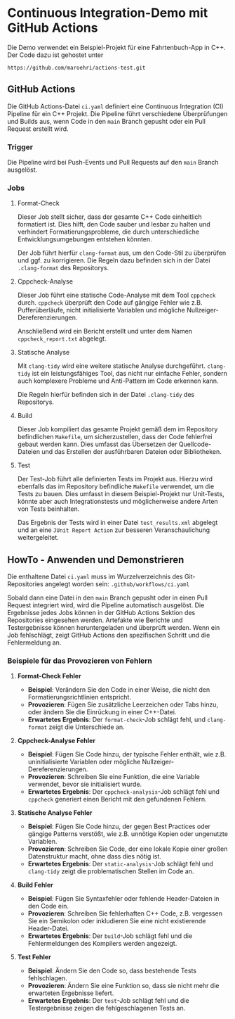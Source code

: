# Continuous Integration-Demo mit GitHub Actions

Die Demo verwendet ein Beispiel-Projekt für eine Fahrtenbuch-App in C++. Der
Code dazu ist gehostet unter

```text
https://github.com/maroehri/actions-test.git
```

## GitHub Actions

Die GitHub Actions-Datei `ci.yaml` definiert eine Continuous Integration (CI)
Pipeline für ein C++ Projekt. Die Pipeline führt verschiedene Überprüfungen und
Builds aus, wenn Code in den `main` Branch gepusht oder ein Pull Request
erstellt wird.

### Trigger

Die Pipeline wird bei Push-Events und Pull Requests auf den `main` Branch
ausgelöst.

### Jobs

1. Format-Check

    Dieser Job stellt sicher, dass der gesamte C++ Code einheitlich formatiert
    ist. Dies hilft, den Code sauber und lesbar zu halten und verhindert
    Formatierungsprobleme, die durch unterschiedliche Entwicklungsumgebungen
    entstehen könnten.

    Der Job führt hierfür `clang-format` aus, um den Code-Stil zu überprüfen und
    ggf. zu korrigieren. Die Regeln dazu befinden sich in der Datei
    `.clang-format` des Repositorys.

2. Cppcheck-Analyse

    Dieser Job führt eine statische Code-Analyse mit dem Tool `cppcheck` durch.
    `cppcheck` überprüft den Code auf gängige Fehler wie z.B. Pufferüberläufe,
    nicht initialisierte Variablen und mögliche Nullzeiger-Dereferenzierungen.

    Anschließend wird ein Bericht erstellt und unter dem Namen
    `cppcheck_report.txt` abgelegt.

3. Statische Analyse

    Mit `clang-tidy` wird eine weitere statische Analyse durchgeführt.
    `clang-tidy` ist ein leistungsfähiges Tool, das nicht nur einfache Fehler,
    sondern auch komplexere Probleme und Anti-Pattern im Code erkennen kann.

    Die Regeln hierfür befinden sich in der Datei `.clang-tidy` des Repositorys.

4. Build

    Dieser Job kompiliert das gesamte Projekt gemäß dem im Repository
    befindlichen `Makefile`, um sicherzustellen, dass der Code fehlerfrei gebaut
    werden kann. Dies umfasst das Übersetzen der Quellcode-Dateien und das
    Erstellen der ausführbaren Dateien oder Bibliotheken.

5. Test

    Der Test-Job führt alle definierten Tests im Projekt aus. Hierzu wird
    ebenfalls das im Repository befindliche `Makefile` verwendet, um die Tests
    zu bauen. Dies umfasst in diesem Beispiel-Projekt nur Unit-Tests, könnte
    aber auch Integrationstests und möglicherweise andere Arten von Tests
    beinhalten.

    Das Ergebnis der Tests wird in einer Datei `test_results.xml` abgelegt und
    an eine `JUnit Report Action` zur besseren Veranschaulichung weitergeleitet.

## HowTo - Anwenden und Demonstrieren

Die enthaltene Datei `ci.yaml` muss im Wurzelverzeichnis des Git-Repositories
angelegt worden sein: `.github/workflows/ci.yaml`

Sobald dann eine Datei in den `main` Branch gepusht oder in einen Pull Request
integriert wird, wird die Pipeline automatisch ausgelöst. Die Ergebnisse jedes
Jobs können in der GitHub Actions Sektion des Repositories eingesehen werden.
Artefakte wie Berichte und Testergebnisse können heruntergeladen und überprüft
werden. Wenn ein Job fehlschlägt, zeigt GitHub Actions den spezifischen Schritt
und die Fehlermeldung an.

### Beispiele für das Provozieren von Fehlern

1. **Format-Check Fehler**

   * **Beispiel**: Verändern Sie den Code in einer Weise, die nicht den
     Formatierungsrichtlinien entspricht.
   * **Provozieren**: Fügen Sie zusätzliche Leerzeichen oder Tabs hinzu, oder
     ändern Sie die Einrückung in einer C++-Datei.
   * **Erwartetes Ergebnis**: Der `format-check`-Job schlägt fehl, und
     `clang-format` zeigt die Unterschiede an.

2. **Cppcheck-Analyse Fehler**

   * **Beispiel**: Fügen Sie Code hinzu, der typische Fehler enthält, wie z.B.
     uninitialisierte Variablen oder mögliche Nullzeiger-Dereferenzierungen.
   * **Provozieren**: Schreiben Sie eine Funktion, die eine Variable verwendet,
     bevor sie initialisiert wurde.
   * **Erwartetes Ergebnis**: Der `cppcheck-analysis`-Job schlägt fehl und
     `cppcheck` generiert einen Bericht mit den gefundenen Fehlern.

3. **Statische Analyse Fehler**

   * **Beispiel**: Fügen Sie Code hinzu, der gegen Best Practices oder gängige
     Patterns verstößt, wie z.B. unnötige Kopien oder ungenutzte Variablen.
   * **Provozieren**: Schreiben Sie Code, der eine lokale Kopie einer großen
     Datenstruktur macht, ohne dass dies nötig ist.
   * **Erwartetes Ergebnis**: Der `static-analysis`-Job schlägt fehl und
     `clang-tidy` zeigt die problematischen Stellen im Code an.

4. **Build Fehler**

   * **Beispiel**: Fügen Sie Syntaxfehler oder fehlende Header-Dateien in den
     Code ein.
   * **Provozieren**: Schreiben Sie fehlerhaften C++ Code, z.B. vergessen Sie
     ein Semikolon oder inkludieren Sie eine nicht existierende Header-Datei.
   * **Erwartetes Ergebnis**: Der `build`-Job schlägt fehl und die Fehlermeldungen
     des Kompilers werden angezeigt.

5. **Test Fehler**

   * **Beispiel**: Ändern Sie den Code so, dass bestehende Tests fehlschlagen.
   * **Provozieren**: Ändern Sie eine Funktion so, dass sie nicht mehr die
     erwarteten Ergebnisse liefert.
   * **Erwartetes Ergebnis**: Der `test`-Job schlägt fehl und die Testergebnisse
     zeigen die fehlgeschlagenen Tests an.
